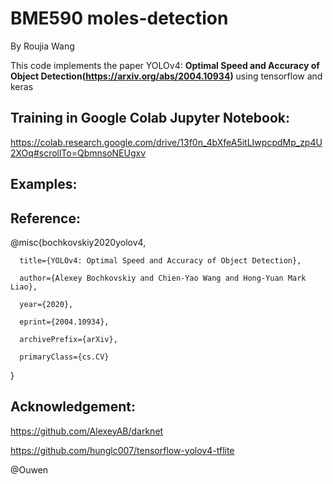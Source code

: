 # BME590 moles-detection
By Roujia Wang

This code implements the paper YOLOv4: **Optimal Speed and Accuracy of Object Detection(https://arxiv.org/abs/2004.10934)** using tensorflow and keras

## Training in Google Colab Jupyter Notebook: 
https://colab.research.google.com/drive/13f0n_4bXfeA5itLIwpcpdMp_zp4U2XOq#scrollTo=QbmnsoNEUgxv

## Examples:

## Reference: 
@misc{bochkovskiy2020yolov4,

      title={YOLOv4: Optimal Speed and Accuracy of Object Detection}, 
      
      author={Alexey Bochkovskiy and Chien-Yao Wang and Hong-Yuan Mark Liao},
      
      year={2020},
      
      eprint={2004.10934},
      
      archivePrefix={arXiv},
      
      primaryClass={cs.CV}
      
}
## Acknowledgement:
https://github.com/AlexeyAB/darknet

https://github.com/hunglc007/tensorflow-yolov4-tflite

@Ouwen
